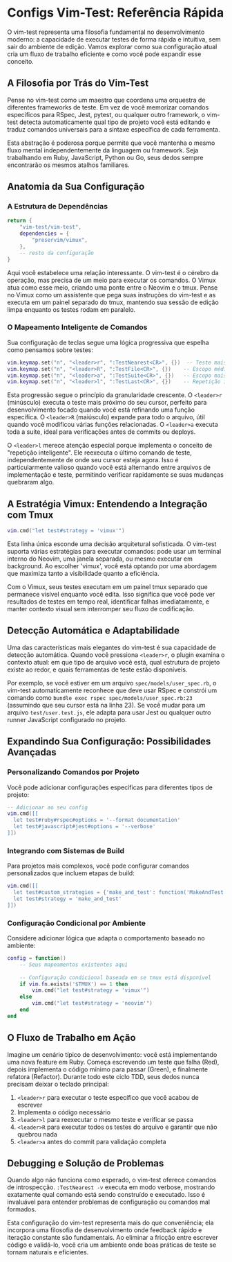 # Configs Vim-Test: Referência Rápida

O vim-test representa uma filosofia fundamental no desenvolvimento moderno: a capacidade de executar testes de forma rápida e intuitiva, sem sair do ambiente de edição. Vamos explorar como sua configuração atual cria um fluxo de trabalho eficiente e como você pode expandir esse conceito.

## A Filosofia por Trás do Vim-Test

Pense no vim-test como um maestro que coordena uma orquestra de diferentes frameworks de teste. Em vez de você memorizar comandos específicos para RSpec, Jest, pytest, ou qualquer outro framework, o vim-test detecta automaticamente qual tipo de projeto você está editando e traduz comandos universais para a sintaxe específica de cada ferramenta.

Esta abstração é poderosa porque permite que você mantenha o mesmo fluxo mental independentemente da linguagem ou framework. Seja trabalhando em Ruby, JavaScript, Python ou Go, seus dedos sempre encontrarão os mesmos atalhos familiares.

## Anatomia da Sua Configuração

### A Estrutura de Dependências

```lua
return {
	"vim-test/vim-test",
	dependencies = {
		"preservim/vimux",
	},
	-- resto da configuração
}
```

Aqui você estabelece uma relação interessante. O vim-test é o cérebro da operação, mas precisa de um meio para executar os comandos. O Vimux atua como esse meio, criando uma ponte entre o Neovim e o tmux. Pense no Vimux como um assistente que pega suas instruções do vim-test e as executa em um painel separado do tmux, mantendo sua sessão de edição limpa enquanto os testes rodam em paralelo.

### O Mapeamento Inteligente de Comandos

Sua configuração de teclas segue uma lógica progressiva que espelha como pensamos sobre testes:

```lua
vim.keymap.set("n", "<leader>r", ":TestNearest<CR>", {})  -- Teste mais específico
vim.keymap.set("n", "<leader>R", ":TestFile<CR>", {})    -- Escopo médio
vim.keymap.set("n", "<leader>a", ":TestSuite<CR>", {})   -- Escopo mais amplo
vim.keymap.set("n", "<leader>l", ":TestLast<CR>", {})    -- Repetição inteligente
```

Esta progressão segue o princípio da granularidade crescente. O `<leader>r` (minúsculo) executa o teste mais próximo do seu cursor, perfeito para desenvolvimento focado quando você está refinando uma função específica. O `<leader>R` (maiúsculo) expande para todo o arquivo, útil quando você modificou várias funções relacionadas. O `<leader>a` executa toda a suíte, ideal para verificações antes de commits ou deploys.

O `<leader>l` merece atenção especial porque implementa o conceito de "repetição inteligente". Ele reexecuta o último comando de teste, independentemente de onde seu cursor esteja agora. Isso é particularmente valioso quando você está alternando entre arquivos de implementação e teste, permitindo verificar rapidamente se suas mudanças quebraram algo.

## A Estratégia Vimux: Entendendo a Integração com Tmux

```lua
vim.cmd("let test#strategy = 'vimux'")
```

Esta linha única esconde uma decisão arquitetural sofisticada. O vim-test suporta várias estratégias para executar comandos: pode usar um terminal interno do Neovim, uma janela separada, ou mesmo executar em background. Ao escolher 'vimux', você está optando por uma abordagem que maximiza tanto a visibilidade quanto a eficiência.

Com o Vimux, seus testes executam em um painel tmux separado que permanece visível enquanto você edita. Isso significa que você pode ver resultados de testes em tempo real, identificar falhas imediatamente, e manter contexto visual sem interromper seu fluxo de codificação.

## Detecção Automática e Adaptabilidade

Uma das características mais elegantes do vim-test é sua capacidade de detecção automática. Quando você pressiona `<leader>r`, o plugin examina o contexto atual: em que tipo de arquivo você está, qual estrutura de projeto existe ao redor, e quais ferramentas de teste estão disponíveis.

Por exemplo, se você estiver em um arquivo `spec/models/user_spec.rb`, o vim-test automaticamente reconhece que deve usar RSpec e constrói um comando como `bundle exec rspec spec/models/user_spec.rb:23` (assumindo que seu cursor está na linha 23). Se você mudar para um arquivo `test/user.test.js`, ele adapta para usar Jest ou qualquer outro runner JavaScript configurado no projeto.

## Expandindo Sua Configuração: Possibilidades Avançadas

### Personalizando Comandos por Projeto

Você pode adicionar configurações específicas para diferentes tipos de projeto:

```lua
-- Adicionar ao seu config
vim.cmd([[
  let test#ruby#rspec#options = '--format documentation'
  let test#javascript#jest#options = '--verbose'
]])
```

### Integrando com Sistemas de Build

Para projetos mais complexos, você pode configurar comandos personalizados que incluem etapas de build:

```lua
vim.cmd([[
  let test#custom_strategies = {'make_and_test': function('MakeAndTest')}
  let test#strategy = 'make_and_test'
]])
```

### Configuração Condicional por Ambiente

Considere adicionar lógica que adapta o comportamento baseado no ambiente:

```lua
config = function()
    -- Seus mapeamentos existentes aqui
    
    -- Configuração condicional baseada em se tmux está disponível
    if vim.fn.exists('$TMUX') == 1 then
        vim.cmd("let test#strategy = 'vimux'")
    else
        vim.cmd("let test#strategy = 'neovim'")
    end
end
```

## O Fluxo de Trabalho em Ação

Imagine um cenário típico de desenvolvimento: você está implementando uma nova feature em Ruby. Começa escrevendo um teste que falha (Red), depois implementa o código mínimo para passar (Green), e finalmente refatora (Refactor). Durante todo este ciclo TDD, seus dedos nunca precisam deixar o teclado principal:

1. `<leader>r` para executar o teste específico que você acabou de escrever
2. Implementa o código necessário
3. `<leader>l` para reexecutar o mesmo teste e verificar se passa
4. `<leader>R` para executar todos os testes do arquivo e garantir que não quebrou nada
5. `<leader>a` antes do commit para validação completa

## Debugging e Solução de Problemas

Quando algo não funciona como esperado, o vim-test oferece comandos de introspecção. `:TestNearest -v` executa em modo verbose, mostrando exatamente qual comando está sendo construído e executado. Isso é invaluável para entender problemas de configuração ou comandos mal formados.

Esta configuração do vim-test representa mais do que conveniência; ela incorpora uma filosofia de desenvolvimento onde feedback rápido e iteração constante são fundamentais. Ao eliminar a fricção entre escrever código e validá-lo, você cria um ambiente onde boas práticas de teste se tornam naturais e eficientes.
